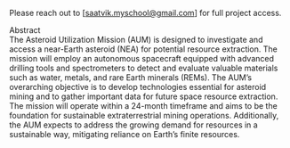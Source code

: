 Please reach out to [saatvik.myschool@gmail.com] for full project access.

Abstract <br />
The Asteroid Utilization Mission (AUM) is designed to investigate and access a near-Earth asteroid (NEA) for potential resource extraction. The mission will employ an autonomous spacecraft equipped with advanced drilling tools and spectrometers to detect and evaluate valuable materials such as water, metals, and rare Earth minerals (REMs). The AUM’s overarching objective is to develop technologies essential for asteroid mining and to gather important data for future space resource extraction. The mission will operate within a 24-month timeframe and aims to be the foundation for sustainable extraterrestrial mining operations. Additionally, the AUM expects to address the growing demand for resources in a sustainable way, mitigating reliance on Earth’s finite resources.

